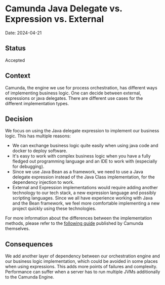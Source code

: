 # Camunda Java Delegate vs. Expression vs. External

Date: 2024-04-21

## Status

Accepted

## Context

Camunda, the engine we use for process orchestration, has different ways of implementing business logic. One can decide between external, expressions or java delegates. There are different use cases for the different implementation types.

## Decision

We focus on using the Java delegate expression to implement our business logic. This has multiple reasons: 

- We can exchange business logic quite easily when using java code and docker to deploy software.
- It's easy to work with complex business logic when you have a fully fledged out programming language and an IDE to work with (especially for debugging).
- Since we use Java Bean as a framework, we need to use a Java delegate expression instead of the Java Class implementation, for the dependency injection to work.
- External and Expression implementations would require adding another technology to our tech stack, a new expression language and possibly scripting languages. Since we all have experience working with Java and the Bean framework, we feel more comfortable implementing a new project quickly using these technologies.

For more information about the differences between the implementation methods, please refer to the [following guide](https://docs.camunda.io/docs/components/best-practices/development/invoking-services-from-the-process-c7/) published by Camunda themselves.

## Consequences

We add another layer of dependency between our orchestration engine and our business logic implementation, which could be avoided in some places when using expressions. This adds more points of failures and complexity. Performance can suffer when a server has to run multiple JVMs additionally to the Camunda Engine. 
